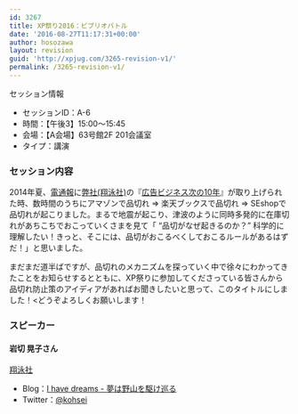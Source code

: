 ```yaml
---
id: 3267
title: XP祭り2016：ビブリオバトル
date: '2016-08-27T11:17:31+00:00'
author: hosozawa
layout: revision
guid: 'http://xpjug.com/3265-revision-v1/'
permalink: /3265-revision-v1/
---
```


セッション情報

- セッションID：A-6
- 時間：【午後3】15:00～15:45
- 会場：【A会場】63号館2F 201会議室
- タイプ：講演

### セッション内容

2014年夏、[電通報](http://dentsu-ho.com/articles/1233)に[弊社(翔泳社)](http://www.shoeisha.co.jp/)の『[広告ビジネス次の10年](http://www.shoeisha.co.jp/book/detail/9784798136592)』が取り上げられた時、数時間のうちにアマゾンで品切れ ⇒ 楽天ブックスで品切れ ⇒ SEshopで品切れが起こりました。まるで地震が起こり、津波のように同時多発的に在庫切れがあちこちでおこっていくさまを見て「 “品切がなぜ起きるのか？” 科学的に理解したい！きっと、そこには、品切がおこるべくしておこるルールがあるはずだ！」と思いました。

まだまだ道半ばですが、品切れのメカニズムを探っていく中で徐々にわかってきたことをお知らせするとともに、XP祭りに参加してくださっている皆さんから品切れ防止策のアイディアがあればお聞きしたいと思って、このタイトルにしました！&lt;どうぞよろしくお願いします！

### スピーカー

#### 岩切 晃子さん

[翔泳社](http://www.shoeisha.co.jp/)

- Blog：[I have dreams - 夢は野山を駆け巡る](http://d.hatena.ne.jp/IWAKIRI/)
- Twitter：[@kohsei](https://twitter.com/kohsei)